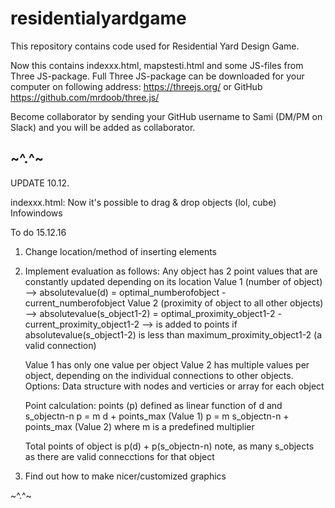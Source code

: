 # residentialyardgame

This repository contains code used for Residential Yard Design Game.

Now this contains indexxx.html, mapstesti.html and some JS-files from Three JS-package. Full Three JS-package can be downloaded for your computer on following address: https://threejs.org/ or GitHub https://github.com/mrdoob/three.js/

Become collaborator by sending your GitHub username to Sami (DM/PM on Slack) and you will be added as collaborator.


~^.^~
-----------
UPDATE 10.12.

indexxx.html:
Now it's possible to drag & drop objects (lol, cube)
Infowindows


To do 15.12.16

1. Change location/method of inserting elements
2. Implement evaluation as follows:
      Any object has 2 point values that are constantly updated depending on its location
      Value 1 (number of object) --> absolutevalue(d) = optimal_numberofobject - current_numberofobject
      Value 2 (proximity of object to all other objects) --> absolutevalue(s_object1-2) = optimal_proximity_object1-2 - current_proximity_object1-2 --> is added to points if absolutevalue(s_object1-2) is less than maximum_proximity_object1-2 (a valid connection)
      
      Value 1 has only one value per object
      Value 2 has multiple values per object, depending on the individual connections to other objects.
          Options: Data structure with nodes and verticies or array for each object
          
      Point calculation: points (p) defined as linear function of d and s_objectn-n
      p = m d + points_max (Value 1)
      p = m s_objectn-n + points_max (Value 2)
      where m is a predefined multiplier
      
      Total points of object is p(d) + p(s_objectn-n) note, as many s_objects as there are valid connecctions for that object
        
  3. Find out how to make nicer/customized graphics
  
  
  ~^.^~
